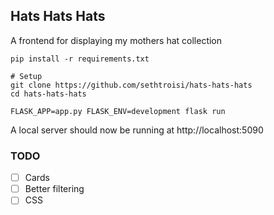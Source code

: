 ## Hats Hats Hats

A frontend for displaying my mothers hat collection

```shell
pip install -r requirements.txt

# Setup
git clone https://github.com/sethtroisi/hats-hats-hats
cd hats-hats-hats

FLASK_APP=app.py FLASK_ENV=development flask run
```

A local server should now be running at http://localhost:5090

### TODO

* [ ] Cards
* [ ] Better filtering
* [ ] CSS

